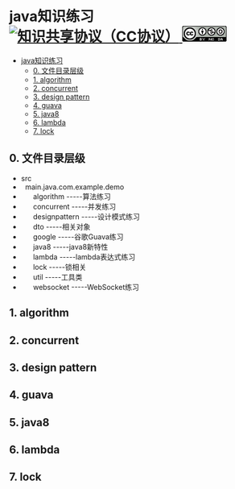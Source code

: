 # java知识练习 [![知识共享协议（CC协议）](https://img.shields.io/badge/License-Creative%20Commons-DC3D24.svg) ![Attribution-NonCommercial-ShareAlike CC BY-NC-SA](LICENSE.png)](https://creativecommons.org/licenses/by-nc-sa/4.0/deed.zh)
   * [java知识练习](#java知识练习)
      * [0. 文件目录层级](#0-文件目录层级)
      * [1. algorithm](#1-algorithm)
      * [2. concurrent](#2-concurrent)
      * [3. design pattern](#3-design-pattern)
      * [4. guava](#4-guava)
      * [5. java8](#5-java8)
      * [6. lambda](#6-lambda)
      * [7. lock](#7-lock)     
## 0. 文件目录层级
- src <br>
-  &nbsp;    main.java.com.example.demo<br>
-    &nbsp;  &nbsp;  &nbsp;      algorithm -----算法练习<br>
-    &nbsp;  &nbsp;  &nbsp;      concurrent -----并发练习<br>
-    &nbsp;  &nbsp;  &nbsp;      designpattern -----设计模式练习<br>
-    &nbsp;  &nbsp;  &nbsp;      dto -----相关对象<br>
-    &nbsp;  &nbsp;  &nbsp;      google -----谷歌Guava练习<br>
-    &nbsp;  &nbsp;  &nbsp;      java8 -----java8新特性<br>
-    &nbsp;  &nbsp;  &nbsp;      lambda -----lambda表达式练习<br>
-    &nbsp;  &nbsp;  &nbsp;      lock -----锁相关<br>
-    &nbsp;  &nbsp;  &nbsp;      util -----工具类<br>
-    &nbsp;  &nbsp;  &nbsp;      websocket -----WebSocket练习<br>

## 1. algorithm
## 2. concurrent
## 3. design pattern
## 4. guava
## 5. java8
## 6. lambda
## 7. lock

